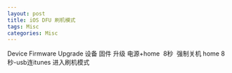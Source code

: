 ```yaml
---
layout: post
title: iOS DFU 刷机模式
tags: Misc
categories: Misc
---
```


Device Firmware Upgrade
设备 固件 升级
电源+home  8秒  强制关机
home 8秒-usb连itunes
进入刷机模式





